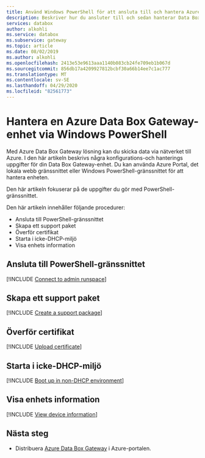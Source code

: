 ```yaml
---
title: Använd Windows PowerShell för att ansluta till och hantera Azure Data Box Gateway-enhet
description: Beskriver hur du ansluter till och sedan hanterar Data Box Gateway via Windows PowerShell-gränssnittet.
services: databox
author: alkohli
ms.service: databox
ms.subservice: gateway
ms.topic: article
ms.date: 08/02/2019
ms.author: alkohli
ms.openlocfilehash: 2413e53e9613aaa1140b083cb24fe709eb1b067d
ms.sourcegitcommit: 856db17a4209927812bcbf30a66b14ee7c1ac777
ms.translationtype: MT
ms.contentlocale: sv-SE
ms.lasthandoff: 04/29/2020
ms.locfileid: "82561773"
---
```

# <a name="manage-an-azure-data-box-gateway-device-via-windows-powershell"></a>Hantera en Azure Data Box Gateway-enhet via Windows PowerShell

Med Azure Data Box Gateway lösning kan du skicka data via nätverket till Azure. I den här artikeln beskrivs några konfigurations-och hanterings uppgifter för din Data Box Gateway-enhet. Du kan använda Azure Portal, det lokala webb gränssnittet eller Windows PowerShell-gränssnittet för att hantera enheten.

Den här artikeln fokuserar på de uppgifter du gör med PowerShell-gränssnittet. 

Den här artikeln innehåller följande procedurer:

- Ansluta till PowerShell-gränssnittet
- Skapa ett support paket
- Överför certifikat
- Starta i icke-DHCP-miljö
- Visa enhets information

## <a name="connect-to-the-powershell-interface"></a>Ansluta till PowerShell-gränssnittet

[!INCLUDE [Connect to admin runspace](../../includes/data-box-edge-gateway-connect-minishell.md)]

## <a name="create-a-support-package"></a>Skapa ett support paket

[!INCLUDE [Create a support package](../../includes/data-box-edge-gateway-create-support-package.md)]

## <a name="upload-certificate"></a>Överför certifikat

[!INCLUDE [Upload certificate](../../includes/data-box-edge-gateway-upload-certificate.md)]

## <a name="boot-up-in-non-dhcp-environment"></a>Starta i icke-DHCP-miljö

[!INCLUDE [Boot up in non-DHCP environment](../../includes/data-box-edge-gateway-boot-non-dhcp.md)]

## <a name="view-device-information"></a>Visa enhets information

[!INCLUDE [View device information](../../includes/data-box-edge-gateway-view-device-info.md)]

## <a name="next-steps"></a>Nästa steg

- Distribuera [Azure Data Box Gateway](data-box-gateway-deploy-prep.md) i Azure-portalen.
